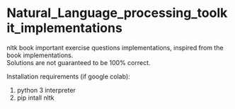 # Natural_Language_processing_toolkit_implementations
nltk book important exercise questions implementations, inspired from the book implementations.
</br>
Solutions are not guaranteed to be 100% correct.

Installation requirements (if google colab):
1. python 3 interpreter
2. pip intall nltk

